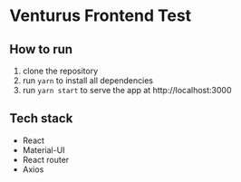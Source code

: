 # Venturus Frontend Test

## How to run
1. clone the repository
2. run `yarn` to install all dependencies
3. run `yarn start` to serve the app at http://localhost:3000

## Tech stack
- React
- Material-UI
- React router
- Axios
